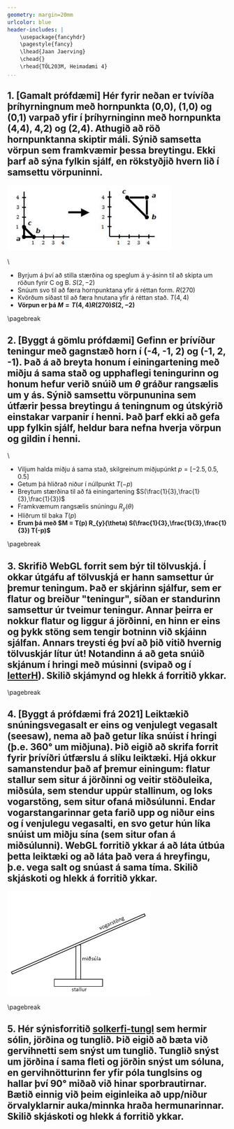 ```yaml
---
geometry: margin=20mm
urlcolor: blue
header-includes: |
    \usepackage{fancyhdr}
    \pagestyle{fancy}
    \lhead{Jaan Jaerving}
    \chead{}
    \rhead{TÖL203M, Heimadæmi 4}
...
```


## 1. [Gamalt prófdæmi] Hér fyrir neðan er tvívíða þríhyrningnum með hornpunkta (0,0), (1,0) og (0,1) varpað yfir í þríhyrninginn með hornpunkta (4,4), 4,2) og (2,4).  Athugið að röð hornpunktanna skiptir máli.  Sýnið samsetta vörpun sem framkvæmir þessa breytingu. Ekki þarf að sýna fylkin sjálf, en rökstyðjið hvern lið í samsettu vörpuninni.

![Vörpun](1.png)

\

* Byrjum á því að stilla stærðina og speglum á y-ásinn til að skipta um röðun fyrir C og B. $S(2, -2)$
* Snúum svo til að færa hornpunktana yfir á réttan form. $R(270)$
* Kvörðum síðast til að færa hnutana yfir á réttan stað. $T(4, 4)$
* **Vörpun er þá $M = T(4,4) R(270) S(2, -2)$**

\pagebreak

## 2. [Byggt á gömlu prófdæmi] Gefinn er þrívíður teningur með gagnstæð horn í (-4, -1, 2) og (-1, 2, -1). Það á að breyta honum í einingartening með miðju á sama stað og upphaflegi teningurinn og honum hefur verið snúið um $\theta$ gráður rangsælis um y ás. Sýnið samsettu vörpununina sem útfærir þessa breytingu á teningnum og útskýrið einstakar varpanir í henni. Það þarf ekki að gefa upp fylkin sjálf, heldur bara nefna hverja vörpun og gildin í henni.
\

* Viljum halda miðju á sama stað, skilgreinum miðjupúnkt $p = [-2.5, 0.5, 0.5]$
* Getum þá hliðrað niður í núllpunkt $T(-p)$
* Breytum stærðina til að fá einingartening $S(\frac{1}{3},\frac{1}{3},\frac{1}{3})$
* Framkvæmum rangsælis snúningu $R_{y}(\theta)$
* Hliðrum til baka $T(p)$
* **Erum þá með $M = T(p) R_{y}(\theta) S(\frac{1}{3},\frac{1}{3},\frac{1}{3}) T(-p)$**

\pagebreak

## 3. Skrifið WebGL forrit sem býr til tölvuskjá.  Í okkar útgáfu af tölvuskjá er hann samsettur úr þremur teningum.  Það er skjárinn sjálfur, sem er flatur og breiður "teningur", síðan er standurinn samsettur úr tveimur teningur.  Annar þeirra er nokkur flatur og liggur á jörðinni, en hinn er eins og þykk stöng sem tengir botninn við skjáinn sjálfan.  Annars treysti ég því að þið vitið hvernig tölvuskjár lítur út!  Notandinn á að geta snúið skjánum í hringi með músinni (svipað og í [letterH](https://hjalmtyr.github.io/WebGL-forrit/Angel/letterH.html)).  Skilið skjámynd og hlekk á forritið ykkar.

\pagebreak

## 4. [Byggt á prófdæmi frá 2021] Leiktækið snúningsvegasalt er eins og venjulegt vegasalt (seesaw), nema að það getur líka snúist í hringi (þ.e. 360° um miðjuna).  Þið eigið að skrifa forrit fyrir þrívíðri útfærslu á slíku leiktæki.  Hjá okkur samanstendur það af þremur einingum: flatur stallur sem situr á jörðinni og veitir stöðuleika, miðsúla, sem stendur uppúr stallinum, og loks vogarstöng, sem situr ofaná miðsúlunni.  Endar vogarstangarinnar geta farið upp og niður eins og í venjulegu vegasalti, en svo getur hún líka snúist um miðju sína (sem situr ofan á miðsúlunni). WebGL forritið ykkar á að láta útbúa þetta leiktæki og að láta það vera á hreyfingu, þ.e. vega salt og snúast á sama tíma.  Skilið skjáskoti og hlekk á forritið ykkar.

![Snúningsvegasalt](4.png)

\pagebreak

## 5. Hér sýnisforritið [solkerfi-tungl](https://hjalmtyr.github.io/WebGL-forrit/Angel/solkerfi-tungl.html) sem hermir sólin, jörðina og tunglið.  Þið eigið að bæta við gervihnetti sem snýst um tunglið.  Tunglið snýst um jörðina í sama fleti og jörðin snýst um sóluna, en gervihnötturinn fer yfir póla tunglsins og hallar því 90° miðað við hinar sporbrautirnar.  Bætið einnig við þeim eiginleika að upp/niður örvalyklarnir auka/minnka hraða hermunarinnar.  Skilið skjáskoti og hlekk á forritið ykkar.



